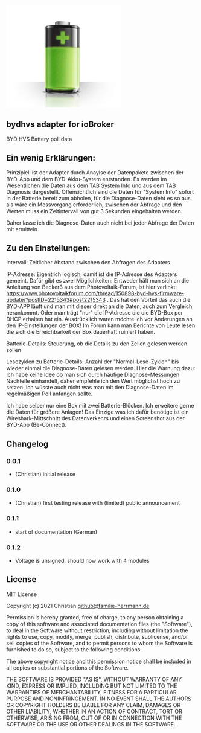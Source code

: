 ![Logo](admin/bydhvs.png)

## bydhvs adapter for ioBroker

BYD HVS Battery poll data


## Ein wenig Erklärungen:

Prinzipiell ist der Adapter durch Anaylse der Datenpakete zwischen der BYD-App und dem BYD-Akku-System entstanden. Es werden im Wesentlichen die Daten aus dem TAB System Info und aus dem TAB Diagnosis dargestellt. Offensichtlich sind die Daten für "System Info" sofort in der Batterie bereit zum abholen, für die Diagnose-Daten sieht es so aus als wäre ein Messvorgang erforderlich, zwischen der Abfrage und den Werten muss ein Zeitintervall von gut 3 Sekunden eingehalten werden. 

Daher lasse ich die Diagnose-Daten auch nicht bei jeder Abfrage der Daten mit ermitteln.

## Zu den Einstellungen:
Intervall: Zeitlicher Abstand zwischen den Abfragen des Adapters

IP-Adresse: Eigentlich logisch, damit ist die IP-Adresse des Adapters gemeint. Dafür gibt es zwei Möglichkeiten: Entweder hält man sich an die Anleitung von Becker3 aus dem Photovoltaik-Forum, ist hier verlinkt: https://www.photovoltaikforum.com/thread/150898-byd-hvs-firmware-update/?postID=2215343#post2215343 . Das hat den Vorteil das auch die BYD-APP läuft und man mit dieser direkt an die Daten, auch zum Vergleich, herankommt. Oder man trägt "nur" die IP-Adresse die die BYD-Box per DHCP erhalten hat ein. Ausdrücklich waren möchte ich vor Änderungen an den IP-Einstellungen der BOX! Im Forum kann man Berichte von Leute lesen die sich die Erreichbarkeit der Box dauerhaft ruiniert haben. 

Batterie-Details: Steuerung, ob die Details zu den Zellen gelesen werden sollen

Lesezyklen zu Batterie-Details: Anzahl der "Normal-Lese-Zyklen" bis wieder einmal die Diagnose-Daten gelesen werden. Hier die Warnung dazu: Ich habe keine Idee ob man sich durch häufige Diagnose-Messungen Nachteile einhandelt, daher empfehle ich den Wert möglichst hoch zu setzen. Ich wüsste auch nicht was man mit den Diagnose-Daten im regelmäßigen Poll anfangen sollte.

Ich habe selber nur eine Box mit zwei Batterie-Blöcken. Ich erweitere gerne die Daten für größere Anlagen! Das Einzige was ich dafür benötige ist ein Wireshark-Mittschnitt des Datenverkehrs und einen Screenshot aus der BYD-App (Be-Connect).


## Changelog

### 0.0.1
* (Christian) initial release
### 0.1.0
* (Christian) first testing release with (limited) public announcement
### 0.1.1
* start of documentation (German)
### 0.1.2
* Voltage is unsigned, should now work with 4 modules

## License
MIT License

Copyright (c) 2021 Christian <github@familie-herrmann.de>

Permission is hereby granted, free of charge, to any person obtaining a copy
of this software and associated documentation files (the "Software"), to deal
in the Software without restriction, including without limitation the rights
to use, copy, modify, merge, publish, distribute, sublicense, and/or sell
copies of the Software, and to permit persons to whom the Software is
furnished to do so, subject to the following conditions:

The above copyright notice and this permission notice shall be included in all
copies or substantial portions of the Software.

THE SOFTWARE IS PROVIDED "AS IS", WITHOUT WARRANTY OF ANY KIND, EXPRESS OR
IMPLIED, INCLUDING BUT NOT LIMITED TO THE WARRANTIES OF MERCHANTABILITY,
FITNESS FOR A PARTICULAR PURPOSE AND NONINFRINGEMENT. IN NO EVENT SHALL THE
AUTHORS OR COPYRIGHT HOLDERS BE LIABLE FOR ANY CLAIM, DAMAGES OR OTHER
LIABILITY, WHETHER IN AN ACTION OF CONTRACT, TORT OR OTHERWISE, ARISING FROM,
OUT OF OR IN CONNECTION WITH THE SOFTWARE OR THE USE OR OTHER DEALINGS IN THE
SOFTWARE.
